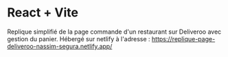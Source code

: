 # React + Vite

Replique simplifié de la page commande d'un restaurant sur Deliveroo avec gestion du panier. Hébergé sur netlify à l'adresse : https://replique-page-deliveroo-nassim-segura.netlify.app/
